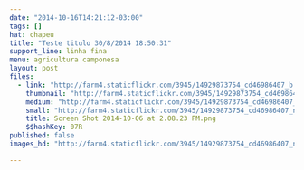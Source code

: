 ```yaml
---
date: "2014-10-16T14:21:12-03:00"
tags: []
hat: chapeu
title: "Teste titulo 30/8/2014 18:50:31"
support_line: linha fina
menu: agricultura camponesa
layout: post
files:
  - link: "http://farm4.staticflickr.com/3945/14929873754_cd46986407_b.jpg"
    thumbnail: "http://farm4.staticflickr.com/3945/14929873754_cd46986407_t.jpg"
    medium: "http://farm4.staticflickr.com/3945/14929873754_cd46986407_z.jpg"
    small: "http://farm4.staticflickr.com/3945/14929873754_cd46986407_n.jpg"
    title: Screen Shot 2014-10-06 at 2.08.23 PM.png
    $$hashKey: 07R
published: false
images_hd: "http://farm4.staticflickr.com/3945/14929873754_cd46986407_n.jpg"

---
```


